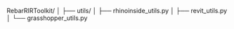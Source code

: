 RebarRIRToolkit/
│
├── utils/
│   ├── rhinoinside_utils.py
│   ├── revit_utils.py
│   └── grasshopper_utils.py
